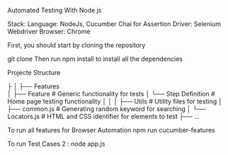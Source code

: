 Automated Testing With Node.js 

Stack: 
Language: NodeJs, Cucumber
Chai for Assertion
Driver: Selenium Webdriver
Browser: Chrome


First, you should start by cloning the repository

git clone 
Then run npm install to install all the dependencies


Projecte Structure

├
│
├── Features                       
│   ├── Feature                    # Generic functionality for tests
│   └── Step Definition             # Home page testing functionality
│
│
│
├── Utils                       # Utility files for testing
│   ├── common.js             # Generating random keyword for searching
│   └── Locators.js              # HTML and CSS identifier for elements to test
├── ...


To run all features for Browser Automation
npm run cucumber-features

To run Test Cases 2 :
node app.js
